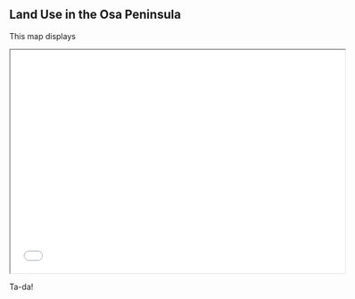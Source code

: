 ## Land Use in the Osa Peninsula

This map displays 


<iframe src="ESM267-dagum-asst2/index.html" height=400, width=600></iframe>

Ta-da!